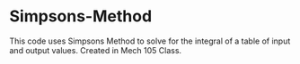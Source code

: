 # Simpsons-Method
This code uses Simpsons Method to solve for the integral of a table of input and output values.
Created in Mech 105 Class.
